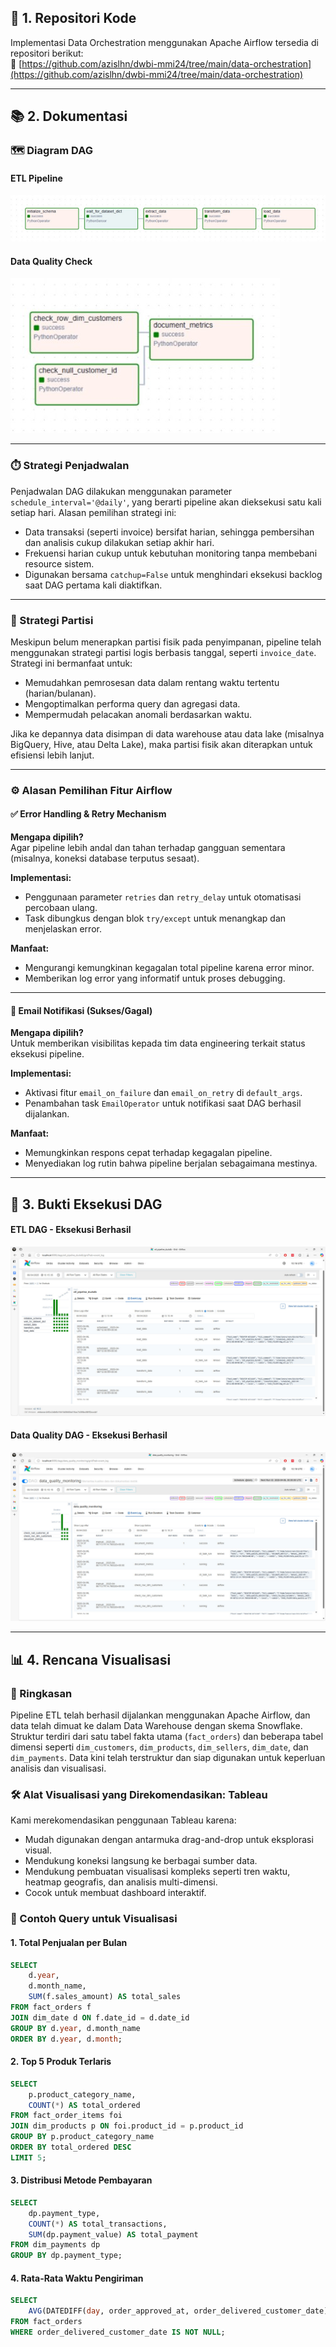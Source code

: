 ## 📁 1. Repositori Kode

Implementasi Data Orchestration menggunakan Apache Airflow tersedia di repositori berikut:  
🔗 [https://github.com/azislhn/dwbi-mmi24/tree/main/data-orchestration](https://github.com/azislhn/dwbi-mmi24/tree/main/data-orchestration)

---

## 📚 2. Dokumentasi

### 🗺️ Diagram DAG

#### ETL Pipeline
<img src="etl_pipeline_diagram.jpeg" alt="Diagram DAG ETL" width="auto"/>

#### Data Quality Check
<img src="data_quality_diagram.jpeg" alt="Diagram DAG Data Quality" width="auto"/>

---

### ⏱️ Strategi Penjadwalan

Penjadwalan DAG dilakukan menggunakan parameter `schedule_interval='@daily'`, yang berarti pipeline akan dieksekusi satu kali setiap hari. Alasan pemilihan strategi ini:

- Data transaksi (seperti invoice) bersifat harian, sehingga pembersihan dan analisis cukup dilakukan setiap akhir hari.
- Frekuensi harian cukup untuk kebutuhan monitoring tanpa membebani resource sistem.
- Digunakan bersama `catchup=False` untuk menghindari eksekusi backlog saat DAG pertama kali diaktifkan.

---

### 📅 Strategi Partisi

Meskipun belum menerapkan partisi fisik pada penyimpanan, pipeline telah menggunakan strategi partisi logis berbasis tanggal, seperti `invoice_date`. Strategi ini bermanfaat untuk:

- Memudahkan pemrosesan data dalam rentang waktu tertentu (harian/bulanan).
- Mengoptimalkan performa query dan agregasi data.
- Mempermudah pelacakan anomali berdasarkan waktu.

Jika ke depannya data disimpan di data warehouse atau data lake (misalnya BigQuery, Hive, atau Delta Lake), maka partisi fisik akan diterapkan untuk efisiensi lebih lanjut.

---

### ⚙️ Alasan Pemilihan Fitur Airflow

#### ✅ Error Handling & Retry Mechanism

**Mengapa dipilih?**  
Agar pipeline lebih andal dan tahan terhadap gangguan sementara (misalnya, koneksi database terputus sesaat).

**Implementasi:**  
- Penggunaan parameter `retries` dan `retry_delay` untuk otomatisasi percobaan ulang.
- Task dibungkus dengan blok `try/except` untuk menangkap dan menjelaskan error.

**Manfaat:**  
- Mengurangi kemungkinan kegagalan total pipeline karena error minor.
- Memberikan log error yang informatif untuk proses debugging.

---

#### 📧 Email Notifikasi (Sukses/Gagal)

**Mengapa dipilih?**  
Untuk memberikan visibilitas kepada tim data engineering terkait status eksekusi pipeline.

**Implementasi:**  
- Aktivasi fitur `email_on_failure` dan `email_on_retry` di `default_args`.
- Penambahan task `EmailOperator` untuk notifikasi saat DAG berhasil dijalankan.

**Manfaat:**  
- Memungkinkan respons cepat terhadap kegagalan pipeline.
- Menyediakan log rutin bahwa pipeline berjalan sebagaimana mestinya.

---

## 📸 3. Bukti Eksekusi DAG

#### ETL DAG - Eksekusi Berhasil
<img src="etl_dag_success.jpeg" alt="DAG ETL Success" width="auto"/>

#### Data Quality DAG - Eksekusi Berhasil
<img src="data_quality_dag_success.jpeg" alt="DAG Data Quality Success" width="auto"/>

---

## 📊 4. Rencana Visualisasi
### 🧩 Ringkasan
Pipeline ETL telah berhasil dijalankan menggunakan Apache Airflow, dan data telah dimuat ke dalam Data Warehouse dengan skema Snowflake. Struktur terdiri dari satu tabel fakta utama (`fact_orders`) dan beberapa tabel dimensi seperti `dim_customers`, `dim_products`, `dim_sellers`, `dim_date`, dan `dim_payments`. Data kini telah terstruktur dan siap digunakan untuk keperluan analisis dan visualisasi.

### 🛠️ Alat Visualisasi yang Direkomendasikan: Tableau
Kami merekomendasikan penggunaan Tableau karena:
- Mudah digunakan dengan antarmuka drag-and-drop untuk eksplorasi visual.
- Mendukung koneksi langsung ke berbagai sumber data.
- Mendukung pembuatan visualisasi kompleks seperti tren waktu, heatmap geografis, dan analisis multi-dimensi.
- Cocok untuk membuat dashboard interaktif.

### 📌 Contoh Query untuk Visualisasi

#### 1. Total Penjualan per Bulan
```sql
SELECT  
    d.year,  
    d.month_name,  
    SUM(f.sales_amount) AS total_sales  
FROM fact_orders f  
JOIN dim_date d ON f.date_id = d.date_id  
GROUP BY d.year, d.month_name  
ORDER BY d.year, d.month;
```
#### 2. Top 5 Produk Terlaris
```sql
SELECT  
    p.product_category_name,  
    COUNT(*) AS total_ordered  
FROM fact_order_items foi  
JOIN dim_products p ON foi.product_id = p.product_id  
GROUP BY p.product_category_name  
ORDER BY total_ordered DESC  
LIMIT 5;
```
#### 3. Distribusi Metode Pembayaran
```sql
SELECT  
    dp.payment_type,  
    COUNT(*) AS total_transactions,  
    SUM(dp.payment_value) AS total_payment  
FROM dim_payments dp  
GROUP BY dp.payment_type;
```
#### 4. Rata-Rata Waktu Pengiriman
```sql
SELECT  
    AVG(DATEDIFF(day, order_approved_at, order_delivered_customer_date)) AS avg_delivery_days  
FROM fact_orders  
WHERE order_delivered_customer_date IS NOT NULL;
```